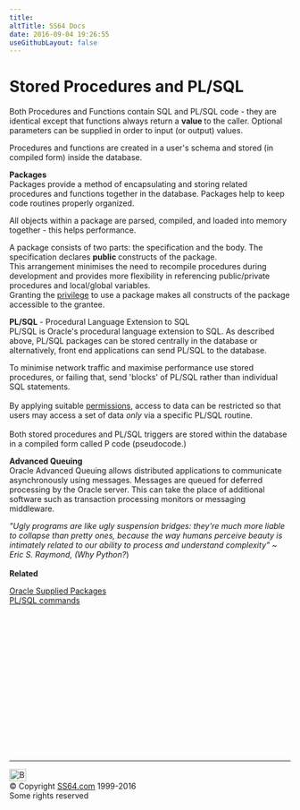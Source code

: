 ```yaml
---
title:
altTitle: SS64 Docs
date: 2016-09-04 19:26:55
useGithubLayout: false
---
```

<!-- #BeginLibraryItem "/Library/head_orapl.lbi" --><!-- #EndLibraryItem --><h1>Stored Procedures and PL/SQL</h1>
<p>Both Procedures and Functions contain SQL and PL/SQL code - they are identical
  except that functions always return a <b> value </b>to the caller.
  Optional parameters can be supplied in order to
input (or output) values.</p>
<p>Procedures and functions are created
  in a user's schema and stored   (in compiled form) inside the database.</p>
<p><b>Packages</b><br>
  Packages provide a method of encapsulating and storing related procedures and
    functions together in
  the database. Packages help to keep code routines properly organized.</p>
<p>All objects within a package are parsed, compiled,
    and loaded into memory together - this helps performance.</p>
<p>A package consists of two parts: the specification and the body. The specification
declares <b> public </b>constructs of the package. <br>
This arrangement minimises the need to recompile procedures during development and provides more flexibility in referencing public/private procedures and local/global
variables.<br> 
Granting the <a href="../ora/syntax-secure.html">privilege</a> to use a package makes all constructs of the package accessible to the grantee.</p>
<p><b>PL/SQL</b> - Procedural Language Extension to SQL<br>
  PL/SQL is Oracle's procedural language extension to SQL. As described above, PL/SQL packages can be stored centrally in the database or alternatively,
    front end applications can send PL/SQL to the database.</p>
<p>To minimise network traffic and maximise performance use stored procedures, or failing that, send 'blocks' of PL/SQL rather than individual SQL statements.<br>
    <br>
  By applying suitable <a href="../ora/syntax-secure.html">permissions,</a> access to data can be restricted so that users may access a set of data <i>only </i>via
  a specific PL/SQL routine.<br>
    <br>
  Both stored procedures and PL/SQL triggers are stored within the database in a compiled form called P code (pseudocode.)</p>
<p><b>Advanced Queuing</b><br>
  Oracle Advanced Queuing allows distributed applications to communicate asynchronously using messages. Messages are queued for deferred
    processing by the Oracle server. This can take the place of additional software such as transaction processing monitors or messaging
    middleware.</p>
<p><span class="quote"><i>"Ugly programs are like ugly suspension bridges:
      they're much more
liable to collapse than pretty ones, because the way humans  perceive beauty
      is intimately related to our ability to process and understand complexity"
      ~ Eric
S. Raymond, (Why Python?</i>)</span><br>
  <br>
<b>Related</b></p>
<p><a href="../orap/">Oracle Supplied Packages</a><br>
<a href="../oraplsql/">PL/SQL commands</a></p><!-- #BeginLibraryItem "/Library/foot_ora.lbi" --><p><script async="" src="//pagead2.googlesyndication.com/pagead/js/adsbygoogle.js"></script>
<!-- oracle-footer -->
<ins class="adsbygoogle" style="display:inline-block;width:300px;height:250px" data-ad-client="ca-pub-6140977852749469" data-ad-slot="4275490898"></ins>
<script>
(adsbygoogle = window.adsbygoogle || []).push({});
</script></p>
<hr>
<div id="bl" class="footer"><a href="#"><img src="../images/top.png" width="30" height="22" alt="Back to the Top"></a></div>
<div id="br" class="footer, tagline">© Copyright <a href="http://ss64.com/">SS64.com</a> 1999-2016<br>
Some rights reserved</div><!-- #EndLibraryItem -->

